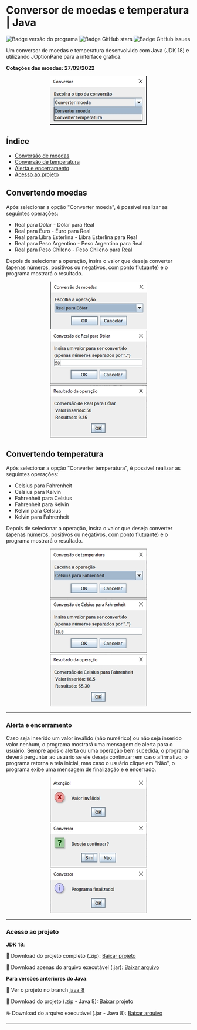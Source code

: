 # Conversor de moedas e temperatura | Java

![Badge versão do programa](https://img.shields.io/badge/version-1.0-9cf?style=for-the-badge "Version") 
![Badge GitHub stars](https://img.shields.io/github/stars/xLucaspx/conversor-java?style=for-the-badge "Stars") 
![Badge GitHub issues](https://img.shields.io/github/issues/xLucaspx/conversor-java?style=for-the-badge "Issues")

Um conversor de moedas e temperatura desenvolvido com Java (JDK 18) e utilizando JOptionPane para a interface gráfica.

**Cotações das moedas: 27/09/2022**

<p align="center">
  <img src="img/tela-inicial.jpg" alt="Tela inicial do conversor" title="Tela inicial do conversor">
</p>

## Índice

- [Conversão de moedas](#convertendo-moedas)
- [Conversão de temperatura](#convertendo-temperatura)
- [Alerta e encerramento](#alerta-e-encerramento)
- [Acesso ao projeto](#acesso-ao-projeto)

## Convertendo moedas

Após selecionar a opção "Converter moeda", é possível realizar as seguintes operações:
- Real para Dólar - Dólar para Real
- Real para Euro - Euro para Real
- Real para Libra Esterlina - Libra Esterlina para Real
- Real para Peso Argentino - Peso Argentino para Real
- Real para Peso Chileno - Peso Chileno para Real

Depois de selecionar a operação, insira o valor que deseja converter (apenas números, positivos ou negativos, com ponto flutuante) e o programa mostrará o resultado.

<p align="center">
  <img src="img/escolha-moedas.jpg" alt="Tela de escolha da operação" title="Tela de escolha da operação">
  <img src="img/input-moedas.jpg" alt="Tela de input do valor" title="Tela de input do valor">
  <img src="img/resultado-moedas.jpg" alt="Tela de resultado da operação" title="Tela de resultado da operação">
</p>

## Convertendo temperatura

Após selecionar a opção "Converter temperatura", é possível realizar as seguintes operações:
- Celsius para Fahrenheit
- Celsius para Kelvin
- Fahrenheit para Celsius
- Fahrenheit para Kelvin
- Kelvin para Celsius
- Kelvin para Fahrenheit

Depois de selecionar a operação, insira o valor que deseja converter (apenas números, positivos ou negativos, com ponto flutuante) e o programa mostrará o resultado.


<p align="center">
  <img src="img/escolha-temperatura.jpg" alt="Tela de escolha da operação" title="Tela de escolha da operação">
  <img src="img/input-temperatura.jpg" alt="Tela de input do valor" title="Tela de input do valor">
  <img src="img/resultado-temperatura.jpg" alt="Tela de resultado da operação" title="Tela de resultado da operação">
</p>

---

### Alerta e encerramento

Caso seja inserido um valor inválido (não numérico) ou não seja inserido valor nenhum, o programa mostrará uma mensagem de alerta para o usuário.
Sempre após o alerta ou uma operação bem sucedida, o programa deverá perguntar ao usuário se ele deseja continuar; em caso afirmativo, o programa retorna a tela inicial, mas caso o usuário clique em "Não", o programa exibe uma mensagem de finalização e é encerrado.

<p align="center">
  <img src="img/alerta.jpg" alt="Tela de alerta" title="Tela de alerta">
  <img src="img/continuar.jpg" alt="Tela de continuação" title="Tela de continuação">
  <img src="img/finalizado.jpg" alt="Tela de finalização" title="Tela de finalização">
</p>

---

### Acesso ao projeto 

**JDK 18**:

📁 Download do projeto completo (.zip): [Baixar projeto](https://github.com/xLucaspx/conversor-java/archive/refs/heads/main.zip "Baixar projeto .zip")

💾 Download apenas do arquivo executável (.jar): [Baixar arquivo](https://github.com/xLucaspx/conversor-java/raw/main/Conversor.jar "Baixar arquivo .jar")

**Para versões anteriores do Java**:

🌿 Ver o projeto no branch [java_8](https://github.com/xLucaspx/conversor-java/tree/java_8 "conversor-java at branch java_8")
 
📂 Download do projeto (.zip - Java 8): [Baixar projeto](https://github.com/xLucaspx/conversor-java/archive/refs/heads/java_8.zip "Baixar projeto .zip (Java 8)")

☕ Download do arquivo executável (.jar - Java 8): [Baixar arquivo](https://github.com/xLucaspx/conversor-java/raw/java_8/Conversor-java_8.jar "Baixar arquivo .jar (Java 8)")

---
